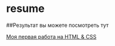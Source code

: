 # resume

##Результат вы можете посмотреть тут

[Моя первая работа на HTML & CSS](https://anton-nevezhin.github.io/resume/)
